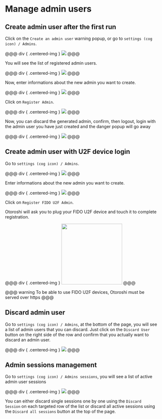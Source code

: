 # Manage admin users

## Create admin user after the first run

Click on the `Create an admin user` warning popup, or go to `settings (cog icon) / Admins`.

@@@ div { .centered-img }
<img src="../img/go-to-admins.png" />
@@@

You will see the list of registered admin users.

@@@ div { .centered-img }
<img src="../img/first-admins-screen.png" />
@@@

Now, enter informations about the new admin you want to create.

@@@ div { .centered-img }
<img src="../img/create-admin.png" />
@@@

Click on `Register Admin`.

@@@ div { .centered-img }
<img src="../img/admin-created-admin.png" />
@@@

Now, you can discard the generated admin, confirm, then logout, login with the admin user you have just created and the danger popup will go away

@@@ div { .centered-img }
<img src="../img/home-page.png" />
@@@

## Create admin user with U2F device login

Go to `settings (cog icon) / Admins`.

@@@ div { .centered-img }
<img src="../img/first-admins-screen.png" />
@@@

Enter informations about the new admin you want to create.

@@@ div { .centered-img }
<img src="../img/create-admin.png" />
@@@

Click on `Register FIDO U2F Admin`.

Otoroshi will  ask you to plug your FIDO U2F device and touch it to complete registration.

@@@ div { .centered-img }
<img src="https://images-na.ssl-images-amazon.com/images/I/61hwQNWpSEL._SY542_.jpg" width="200" />
@@@

@@@ warning
To be able to use FIDO U2F devices, Otoroshi must be served over https
@@@

## Discard admin user

Go to `settings (cog icon) / Admins`, at the bottom of the page, you will see a list of admin users that you can discard. Just click on the `Discard User` button on the right side of the row and confirm that you actually want to discard an admin user.

@@@ div { .centered-img }
<img src="../img/discard-admin-user.png" />
@@@

## Admin sessions management

Go to `settings (cog icon) / Admins sessions`, you will see a list of active admin user sessions

@@@ div { .centered-img }
<img src="../img/admin-users-sessions.png" />
@@@

You can either discard single sessions one by one using the `Discard Session` on each targeted row of the list or discard all active sessions using the `Discard all sessions` button at the top of the page.
